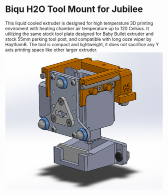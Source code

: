 # Biqu H2O Tool Mount for Jubilee

This liquid cooled extruder is designed for high temperature 3D printing enviroment with heating chamber air temperature up to 120 Celsius. It utilizing the same stock tool plate designed for Baby Bullet extruder and stock 55mm parking tool post, and compatible with long ooze wiper by HaythamB. The tool is compact and lightweight, it does not sacrifice any Y axis printing space like other larger extruder.
![alt text](https://github.com/shauntsung/BiquH2oMountJubilee/blob/main/preview.png?raw=true)

